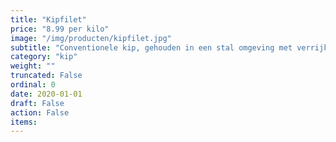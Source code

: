 ```yaml
---
title: "Kipfilet"
price: "8.99 per kilo"
image: "/img/producten/kipfilet.jpg"
subtitle: "Conventionele kip, gehouden in een stal omgeving met verrijkte dierenwelzijnsaspecten. Malse naturel kipfilet om eindeloos mee te variëren. Lekker met wat kruiden en marinade en makkelijk te snijden in blokjes, reepjes, plakjes etc."
category: "kip"
weight: ""
truncated: False
ordinal: 0
date: 2020-01-01
draft: False
action: False
items: 
---
```

